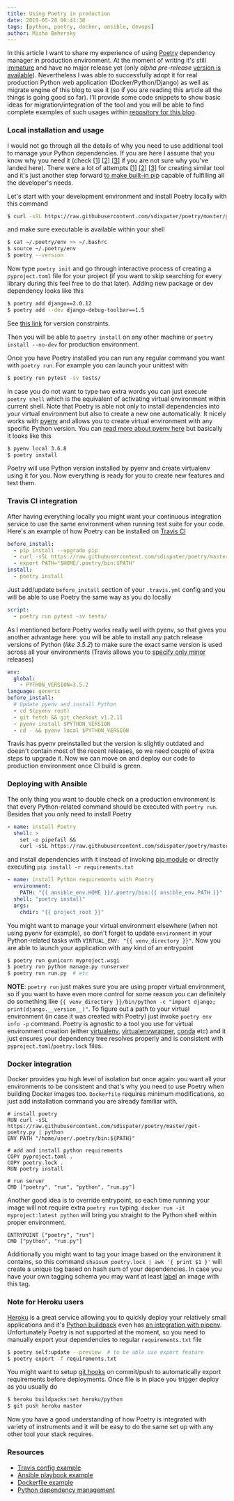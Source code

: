 ```yaml
---
title: Using Poetry in production
date: 2019-05-28 06:41:38
tags: [python, poetry, docker, ansible, devops]
author: Misha Behersky
---
```


In this article I want to share my experience of using [Poetry](https://poetry.eustace.io/docs/) dependency manager in production environment. At the moment of writing it's still [immature](https://github.com/sdispater/poetry/issues) and have no major release yet (only *alpha pre-release* [version is available](https://github.com/sdispater/poetry/releases/tag/1.0.0a3)). Nevertheless I was able to successfully adopt it for real production Python web application (Docker/Python/Django) as well as migrate engine of this blog to use it (so if you are reading this article all the things is going good so far). I'll provide some code snippets to show basic ideas for migration/integration of the tool and you will be able to find complete examples of such usages within [repository for this blog](https://github.com/bmwant/bmwlog).

### Local installation and usage
I would not go through all the details of why you need to use additional tool to manage your Python dependencies. If you are here I assume that you know why you need it (check [[1]](https://www.kennethreitz.org/essays/a-better-pip-workflow) [[2]](http://andrewsforge.com/article/python-new-package-landscape/) [[3]](https://nvie.com/posts/pin-your-packages/) if you are not sure why you've landed here). There were a lot of attempts [[1]](https://github.com/mitsuhiko/pipsi) [[2]](https://github.com/jazzband/pip-tools) [[3]](https://github.com/pypa/pipenv) for creating similar tool and it's just another step forward [to make built-in pip](https://pip.pypa.io/en/stable/news/) capable of fulfilling all the developer's needs.

Let's start with your development environment and install Poetry locally with this command

```bash
$ curl -sSL https://raw.githubusercontent.com/sdispater/poetry/master/get-poetry.py | python
```

and make sure executable is available within your shell 

```bash
$ cat ~/.poetry/env >> ~/.bashrc
$ source ~/.poetry/env
$ poetry --version
```

Now type `poetry init` and go through interactive process of creating a `pyproject.toml` file for your project (if you want to skip searching for every library during this feel free to do that later). Adding new package or dev dependency looks like this

```bash
$ poetry add django==2.0.12
$ poetry add --dev django-debug-toolbar==1.5
```

See [this link](https://poetry.eustace.io/docs/versions/#version-constraints) for version constraints.

Then you will be able to `poetry install` on any other machine or `poetry install --no-dev` for production environment.

Once you have Poetry installed you can run any regular command you want with `poetry run`. For example you can launch your unittest with

```bash
$ poetry run pytest -sv tests/
```

In case you do not want to type two extra words you can just execute `poetry shell` which is the equivalent of activating virtual environment within current shell. Note that Poetry is able not only to install dependencies into your virtual environment but also to create a new one automatically. It nicely works with [pyenv](https://github.com/pyenv/pyenv) and allows you to create virtual environment with any specific Python version. You can [read more about pyenv here](https://bmwlog.pp.ua/post/using-pyenv-on-ubuntu) but basically it looks like this

```bash
$ pyenv local 3.6.8
$ poetry install
```

Poetry will use Python version installed by pyenv and create virtualenv using it for you. Now everything is ready for you to create new features and test them.

### Travis CI integration
After having everything locally you might want your continuous integration service to use the same environment when running test suite for your code. Here's an example of how Poetry can be installed on [Travis CI](https://travis-ci.org/)

```yaml
before_install:
  - pip install --upgrade pip
  - curl -sSL https://raw.githubusercontent.com/sdispater/poetry/master/get-poetry.py | python
  - export PATH="$HOME/.poetry/bin:$PATH"
install:
  - poetry install
```

Just add/update `before_install` section of your `.travis.yml` config and you will be able to use Poetry the same way as you do locally

```yaml
script:
  - poetry run pytest -sv tests/
```

As I mentioned before Poetry works really well with pyenv, so that gives you another advantage here: you will be able to install any patch release versions of Python (*like 3.5.2*) to make sure the exact same version is used across all your environments (Travis allows you to [specify only minor](https://docs.travis-ci.com/user/languages/python/#specifying-python-versions) releases)

```yaml
env:
  global:
    - PYTHON_VERSION=3.5.2
language: generic
before_install:
  # Update pyenv and install Python
  - cd $(pyenv root)
  - git fetch && git checkout v1.2.11
  - pyenv install $PYTHON_VERSION
  - cd - && pyenv local $PYTHON_VERSION
```

Travis has pyenv preinstalled but the version is slightly outdated and doesn't contain most of the recent releases, so we need couple of extra steps to upgrade it. Now we can move on and deploy our code to production environment once CI build is green.

### Deploying with Ansible
The only thing you want to double check on a production environment is that every Python-related command should be executed with `poetry run`. Besides that you only need to install Poetry

```yaml
- name: install Poetry
  shell: >
    set -o pipefail &&
    curl -sSL https://raw.githubusercontent.com/sdispater/poetry/master/get-poetry.py | python
```

and install dependencies with it instead of invoking [pip module](https://docs.ansible.com/ansible/latest/modules/pip_module.html) or directly executing `pip install -r requirements.txt`

```yaml
- name: install Python requirements with Poetry
  environment:
    PATH: "{{ ansible_env.HOME }}/.poetry/bin:{{ ansible_env.PATH }}"
  shell: "poetry install"
  args:
    chdir: "{{ project_root }}"
```

You might want to manage your virtual environment elsewhere (when not using pyenv for example), so don't forget to update `environment` in your Python-related tasks with `VIRTUAL_ENV: "{{ venv_directory }}"`. Now you are able to launch your application with any kind of an entrypoint

```bash
$ poetry run gunicorn myproject.wsgi
$ poetry run python manage.py runserver
$ poetry run run.py  # etc
```

**NOTE**: `poetry run` just makes sure you are using proper virtual environment, so if you want to have even more control for some reason you can definitely do something like `{{ venv_directory }}/bin/python -c "import django; print(django.__version__)"`. To figure out a path to your virtual environment (in case it was created with Poetry) just invoke `poetry env info -p` command. Poetry is agnostic to a tool you use for virtual environment creation (either [virtualenv](https://github.com/pypa/virtualenv), [virtualenvwrapper](https://virtualenvwrapper.readthedocs.io/en/latest/), [conda](https://docs.conda.io/en/latest/) etc) and it just ensures your dependency tree resolves properly and is consistent with `pyproject.toml`/`poetry.lock` files.

### Docker integration
Docker provides you high level of isolation but once again: you want all your environments to be consistent and that's why you need to use Poetry when building Docker images too. `Dockerfile` requires minimum modifications, so just add installation command you are already familiar with.

```
# install poetry
RUN curl -sSL https://raw.githubusercontent.com/sdispater/poetry/master/get-poetry.py | python
ENV PATH "/home/user/.poetry/bin:${PATH}"

# add and install python requirements
COPY pyproject.toml .
COPY poetry.lock .
RUN poetry install

# run server
CMD ["poetry", "run", "python", "run.py"]
```

Another good idea is to override entrypoint, so each time running your image will not require extra `poetry run` typing. `docker run -it myproject:latest python` will bring you straight to the Python shell within proper environment.

```
ENTRYPOINT ["poetry", "run"]
CMD ["python", "run.py"]
```

Additionally you might want to tag your image based on the environment it contains, so this command `sha1sum poetry.lock | awk '{ print $1 }'` will create a unique tag based on hash sum of your dependencies. In case you have your own tagging schema you may want at least [label](https://docs.docker.com/config/labels-custom-metadata/) an image with this tag.

### Note for Heroku users
[Heroku](https://www.heroku.com/) is a great service allowing you to quickly deploy your relatively small applications and it's [Python buildpack](https://elements.heroku.com/buildpacks/heroku/heroku-buildpack-python) even has [an integration with pipenv](https://github.com/heroku/heroku-buildpack-python/blob/master/bin/steps/pipenv). Unfortunately Poetry is not supported at the moment, so you need to manually export your dependencies to regular `requirements.txt` file

```bash
$ poetry self:update --preview  # to be able use export feature
$ poetry export -f requirements.txt
```

You might want to setup [git hooks](https://githooks.com/) on commit/push to automatically export requirements before deployments. Once file is in place you trigger deploy as you usually do

```bash
$ heroku buildpacks:set heroku/python
$ git push heroku master
```

Now you have a good understanding of how Poetry is integrated with variety of instruments and it will be easy to do the same set up with any other tool your stack requires.

### Resources
* [Travis config example](https://github.com/bmwant/bmwlog/blob/master/.travis.yml)
* [Ansible playbook example](https://github.com/bmwant/bmwlog/blob/master/deploy/ansible/roles/app/tasks/main.yml)
* [Dockerfile example](https://github.com/bmwant/bmwlog/blob/master/Dockerfile)
* [Python dependency management](https://hynek.me/articles/python-app-deps-2018/)